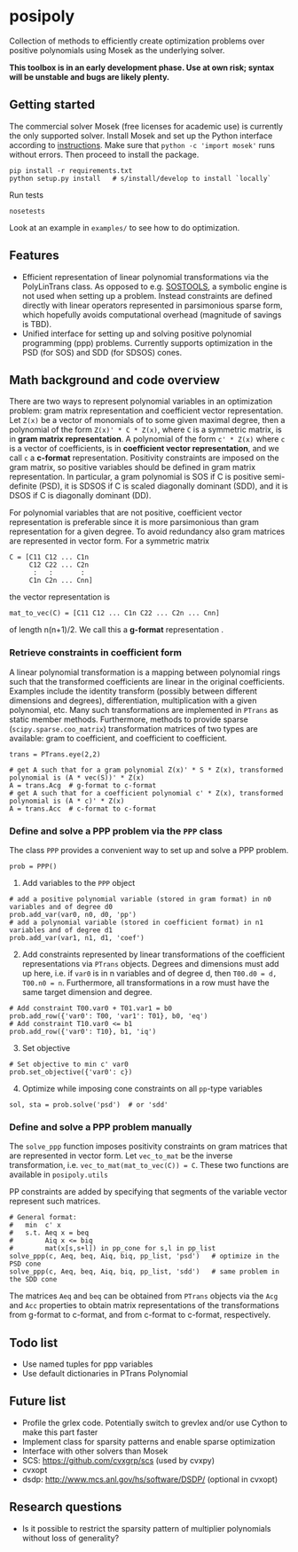 # posipoly

Collection of methods to efficiently create optimization problems over positive polynomials using Mosek as the underlying solver.

**This toolbox is in an early development phase. Use at own risk; syntax will be unstable and bugs are likely plenty.**

## Getting started

The commercial solver Mosek (free licenses for academic use) is currently the only supported solver. Install Mosek and set up the Python interface according to [instructions](https://docs.mosek.com/8.1/pythonapi/install-interface.html). Make sure that ```python -c 'import mosek'``` runs without errors. Then proceed to install the package.

```
pip install -r requirements.txt
python setup.py install   # s/install/develop to install `locally`
```

Run tests

```
nosetests
```

Look at an example in `examples/` to see how to do optimization.

## Features

 - Efficient representation of linear polynomial transformations via the PolyLinTrans class. As opposed to e.g. [SOSTOOLS](http://www.cds.caltech.edu/sostools/), a symbolic engine is not used when setting up a problem. Instead constraints are defined directly with linear operators represented in parsimonious sparse form, which hopefully avoids computational overhead (magnitude of savings is TBD).
 - Unified interface for setting up and solving positive polynomial programming (ppp) problems. Currently supports optimization in the PSD (for SOS) and SDD (for SDSOS) cones.

## Math background and code overview

There are two ways to represent polynomial variables in an optimization problem: gram matrix representation and coefficient vector representation. Let `Z(x)` be a vector of monomials of to some given maximal degree, then a polynomial of the form `Z(x)' * C * Z(x)`, where `C` is a symmetric matrix, is in **gram matrix representation**. A polynomial of the form `c' * Z(x)` where `c` is a vector of coefficients, is in **coefficient vector representation**, and we call `c` a **c-format** representation. Positivity constraints are imposed on the gram matrix, so positive variables should be defined in gram matrix representation. In particular, a gram polynomial is SOS if C is positive semi-definite (PSD), it is SDSOS if C is scaled diagonally dominant (SDD), and it is DSOS if C is diagonally dominant (DD).

For polynomial variables that are not positive, coefficient vector representation is preferable since it is more parsimonious than gram representation for a given degree. To avoid redundancy also gram matrices are represented in vector form. For a symmetric matrix
```
C = [C11 C12 ... C1n
     C12 C22 ... C2n
      :   :       :
     C1n C2n ... Cnn]
```
the vector representation is
```
mat_to_vec(C) = [C11 C12 ... C1n C22 ... C2n ... Cnn] 
```
of length n(n+1)/2. We call this a **g-format** representation
.

### Retrieve constraints in coefficient form

A linear polynomial transformation is a mapping between polynomial rings such that the transformed coefficients are linear in the original coefficients. Examples include the identity transform (possibly between different dimensions and degrees), differentiation, multiplication with a given polynomial, etc. Many such transformations are implemented in `PTrans` as static member methods. Furthermore, methods to provide sparse (`scipy.sparse.coo_matrix`) transformation matrices of two types are available: gram to coefficient, and coefficient to coefficient.
```
trans = PTrans.eye(2,2)

# get A such that for a gram polynomial Z(x)' * S * Z(x), transformed polynomial is (A * vec(S))' * Z(x)
A = trans.Acg  # g-format to c-format
# get A such that for a coefficient polynomial c' * Z(x), transformed polynomial is (A * c)' * Z(x)
A = trans.Acc  # c-format to c-format
```

### Define and solve a PPP problem via the `PPP` class

The class `PPP` provides a convenient way to set up and solve a PPP problem.

```
prob = PPP()
```

 1. Add variables to the `PPP` object
```
# add a positive polynomial variable (stored in gram format) in n0 variables and of degree d0
prob.add_var(var0, n0, d0, 'pp')   
# add a polynomial variable (stored in coefficient format) in n1 variables and of degree d1  
prob.add_var(var1, n1, d1, 'coef')   

```
 2. Add constraints represented by linear transformations of the coefficient representations via `PTrans` objects. Degrees and dimensions must add up here, i.e. if `var0` is in n variables and of degree d, then `T00.d0 = d, T00.n0 = n`. Furthermore, all transformations in a row must have the same target dimension and degree.
```
# Add constraint T00.var0 + T01.var1 = b0
prob.add_row({'var0': T00, 'var1': T01}, b0, 'eq')
# Add constraint T10.var0 <= b1
prob.add_row({'var0': T10}, b1, 'iq')
```
 3. Set objective
```
# Set objective to min c' var0
prob.set_objective({'var0': c})
```
 4. Optimize while imposing cone constraints on all `pp`-type variables 
```
sol, sta = prob.solve('psd')  # or 'sdd'
```

### Define and solve a PPP problem manually

The `solve_ppp` function imposes positivity constraints on gram matrices that are represented in vector form. Let `vec_to_mat` be the inverse transformation, i.e. `vec_to_mat(mat_to_vec(C)) = C`. These two functions are available in `posipoly.utils`

PP constraints are added by specifying that segments of the variable vector represent such matrices. 

```
# General format:
#   min  c' x   
#   s.t. Aeq x = beq
#        Aiq x <= biq
#        mat(x[s,s+l]) in pp_cone for s,l in pp_list
solve_ppp(c, Aeq, beq, Aiq, biq, pp_list, 'psd')   # optimize in the PSD cone
solve_ppp(c, Aeq, beq, Aiq, biq, pp_list, 'sdd')   # same problem in the SDD cone
```
The matrices `Aeq` and `beq` can be obtained from `PTrans` objects via the `Acg` and `Acc` properties to obtain matrix representations of the transformations from g-format to c-format, and from c-format to c-format, respectively.

## Todo list

 - Use named tuples for ppp variables
 - Use default dictionaries in PTrans Polynomial 

## Future list

 - Profile the grlex code. Potentially switch to grevlex and/or use Cython to make this part faster
 - Implement class for sparsity patterns and enable sparse optimization
 - Interface with other solvers than Mosek
  - SCS: https://github.com/cvxgrp/scs  (used by cvxpy)
  - cvxopt  
  - dsdp: http://www.mcs.anl.gov/hs/software/DSDP/ (optional in cvxopt)

## Research questions

 - Is it possible to restrict the sparsity pattern of multiplier polynomials without loss of generality?
